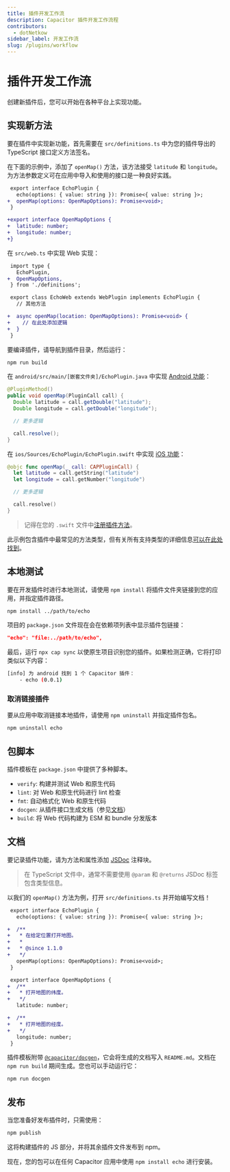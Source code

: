 ```yaml
---
title: 插件开发工作流
description: Capacitor 插件开发工作流程
contributors:
  - dotNetkow
sidebar_label: 开发工作流
slug: /plugins/workflow
---
```


# 插件开发工作流

创建新插件后，您可以开始在各种平台上实现功能。

## 实现新方法

要在插件中实现新功能，首先需要在 `src/definitions.ts` 中为您的插件导出的 TypeScript 接口定义方法签名。

在下面的示例中，添加了 `openMap()` 方法，该方法接受 `latitude` 和 `longitude`。为方法参数定义可在应用中导入和使用的接口是一种良好实践。

```diff
 export interface EchoPlugin {
   echo(options: { value: string }): Promise<{ value: string }>;
+  openMap(options: OpenMapOptions): Promise<void>;
 }

+export interface OpenMapOptions {
+  latitude: number;
+  longitude: number;
+}
```

在 `src/web.ts` 中实现 Web 实现：

```diff
 import type {
   EchoPlugin,
+  OpenMapOptions,
 } from './definitions';

 export class EchoWeb extends WebPlugin implements EchoPlugin {
   // 其他方法

+  async openMap(location: OpenMapOptions): Promise<void> {
+    // 在此处添加逻辑
+  }
 }
```

要编译插件，请导航到插件目录，然后运行：

```bash
npm run build
```

在 `android/src/main/[嵌套文件夹]/EchoPlugin.java` 中实现 [Android 功能](./android)：

```java
@PluginMethod()
public void openMap(PluginCall call) {
  Double latitude = call.getDouble("latitude");
  Double longitude = call.getDouble("longitude");

  // 更多逻辑

  call.resolve();
}
```

在 `ios/Sources/EchoPlugin/EchoPlugin.swift` 中实现 [iOS 功能](./ios)：

```swift
@objc func openMap(_ call: CAPPluginCall) {
  let latitude = call.getString("latitude")
  let longitude = call.getNumber("longitude")

  // 更多逻辑

  call.resolve()
}
```

> 记得在您的 `.swift` 文件中[注册插件方法](/plugins/creating-plugins/ios-guide.md#export-to-capacitor)。

此示例包含插件中最常见的方法类型，但有关所有支持类型的详细信息[可以在此处找到](/plugins/creating-plugins/method-types.md)。

## 本地测试

要在开发插件时进行本地测试，请使用 `npm install` 将插件文件夹链接到您的应用，并指定插件路径。

```bash
npm install ../path/to/echo
```

项目的 `package.json` 文件现在会在依赖项列表中显示插件包链接：

```json
"echo": "file:../path/to/echo",
```

最后，运行 `npx cap sync` 以使原生项目识别您的插件。如果检测正确，它将打印类似以下内容：

```bash
[info] 为 android 找到 1 个 Capacitor 插件：
    - echo (0.0.1)
```

### 取消链接插件

要从应用中取消链接本地插件，请使用 `npm uninstall` 并指定插件包名。

```bash
npm uninstall echo
```

## 包脚本

插件模板在 `package.json` 中提供了多种脚本。

- `verify`: 构建并测试 Web 和原生代码
- `lint`: 对 Web 和原生代码进行 lint 检查
- `fmt`: 自动格式化 Web 和原生代码
- `docgen`: 从插件接口生成文档（参见[文档](#文档)）
- `build`: 将 Web 代码构建为 ESM 和 bundle 分发版本

## 文档

要记录插件功能，请为方法和属性添加 [JSDoc](https://jsdoc.app) 注释块。

> 在 TypeScript 文件中，通常不需要使用 `@param` 和 `@returns` JSDoc 标签包含类型信息。

以我们的 `openMap()` 方法为例，打开 `src/definitions.ts` 并开始编写文档！

```diff
 export interface EchoPlugin {
   echo(options: { value: string }): Promise<{ value: string }>;

+  /**
+   * 在给定位置打开地图。
+   *
+   * @since 1.1.0
+   */
   openMap(options: OpenMapOptions): Promise<void>;
 }

 export interface OpenMapOptions {
+  /**
+   * 打开地图的纬度。
+   */
   latitude: number;

+  /**
+   * 打开地图的经度。
+   */
   longitude: number;
 }
```

插件模板附带 [`@capacitor/docgen`](https://github.com/ionic-team/capacitor-docgen)，它会将生成的文档写入 `README.md`。文档在 `npm run build` 期间生成。您也可以手动运行它：

```bash
npm run docgen
```

## 发布

当您准备好发布插件时，只需使用：

```bash
npm publish
```

这将构建插件的 JS 部分，并将其余插件文件发布到 npm。

现在，您的包可以在任何 Capacitor 应用中使用 `npm install echo` 进行安装。
